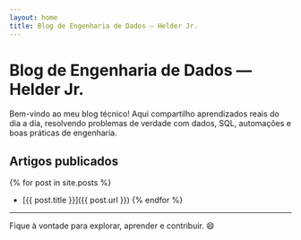 ```yaml
---
layout: home
title: Blog de Engenharia de Dados — Helder Jr.
---
```


# Blog de Engenharia de Dados — Helder Jr.

Bem-vindo ao meu blog técnico! Aqui compartilho aprendizados reais do dia a dia, resolvendo problemas de verdade com dados, SQL, automações e boas práticas de engenharia.

## Artigos publicados

{% for post in site.posts %}
- [{{ post.title }}]({{ post.url }})
{% endfor %}

---

Fique à vontade para explorar, aprender e contribuir. 😄